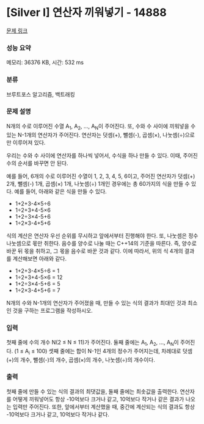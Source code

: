 # [Silver I] 연산자 끼워넣기 - 14888 

[문제 링크](https://www.acmicpc.net/problem/14888) 

### 성능 요약

메모리: 36376 KB, 시간: 532 ms

### 분류

브루트포스 알고리즘, 백트래킹

### 문제 설명

<p>N개의 수로 이루어진 수열 A<sub>1</sub>, A<sub>2</sub>, ..., A<sub>N</sub>이 주어진다. 또, 수와 수 사이에 끼워넣을 수 있는 N-1개의 연산자가 주어진다. 연산자는 덧셈(+), 뺄셈(-), 곱셈(×), 나눗셈(÷)으로만 이루어져 있다.</p>

<p>우리는 수와 수 사이에 연산자를 하나씩 넣어서, 수식을 하나 만들 수 있다. 이때, 주어진 수의 순서를 바꾸면 안 된다.</p>

<p>예를 들어, 6개의 수로 이루어진 수열이 1, 2, 3, 4, 5, 6이고, 주어진 연산자가 덧셈(+) 2개, 뺄셈(-) 1개, 곱셈(×) 1개, 나눗셈(÷) 1개인 경우에는 총 60가지의 식을 만들 수 있다. 예를 들어, 아래와 같은 식을 만들 수 있다.</p>

<ul>
	<li>1+2+3-4×5÷6</li>
	<li>1÷2+3+4-5×6</li>
	<li>1+2÷3×4-5+6</li>
	<li>1÷2×3-4+5+6</li>
</ul>

<p>식의 계산은 연산자 우선 순위를 무시하고 앞에서부터 진행해야 한다. 또, 나눗셈은 정수 나눗셈으로 몫만 취한다. 음수를 양수로 나눌 때는 C++14의 기준을 따른다. 즉, 양수로 바꾼 뒤 몫을 취하고, 그 몫을 음수로 바꾼 것과 같다. 이에 따라서, 위의 식 4개의 결과를 계산해보면 아래와 같다.</p>

<ul>
	<li>1+2+3-4×5÷6 = 1</li>
	<li>1÷2+3+4-5×6 = 12</li>
	<li>1+2÷3×4-5+6 = 5</li>
	<li>1÷2×3-4+5+6 = 7</li>
</ul>

<p>N개의 수와 N-1개의 연산자가 주어졌을 때, 만들 수 있는 식의 결과가 최대인 것과 최소인 것을 구하는 프로그램을 작성하시오.</p>

### 입력 

 <p>첫째 줄에 수의 개수 N(2 ≤ N ≤ 11)가 주어진다. 둘째 줄에는 A<sub>1</sub>, A<sub>2</sub>, ..., A<sub>N</sub>이 주어진다. (1 ≤ A<sub>i</sub> ≤ 100) 셋째 줄에는 합이 N-1인 4개의 정수가 주어지는데, 차례대로 덧셈(+)의 개수, 뺄셈(-)의 개수, 곱셈(×)의 개수, 나눗셈(÷)의 개수이다. </p>

### 출력 

 <p>첫째 줄에 만들 수 있는 식의 결과의 최댓값을, 둘째 줄에는 최솟값을 출력한다. 연산자를 어떻게 끼워넣어도 항상 -10억보다 크거나 같고, 10억보다 작거나 같은 결과가 나오는 입력만 주어진다. 또한, 앞에서부터 계산했을 때, 중간에 계산되는 식의 결과도 항상 -10억보다 크거나 같고, 10억보다 작거나 같다.</p>

